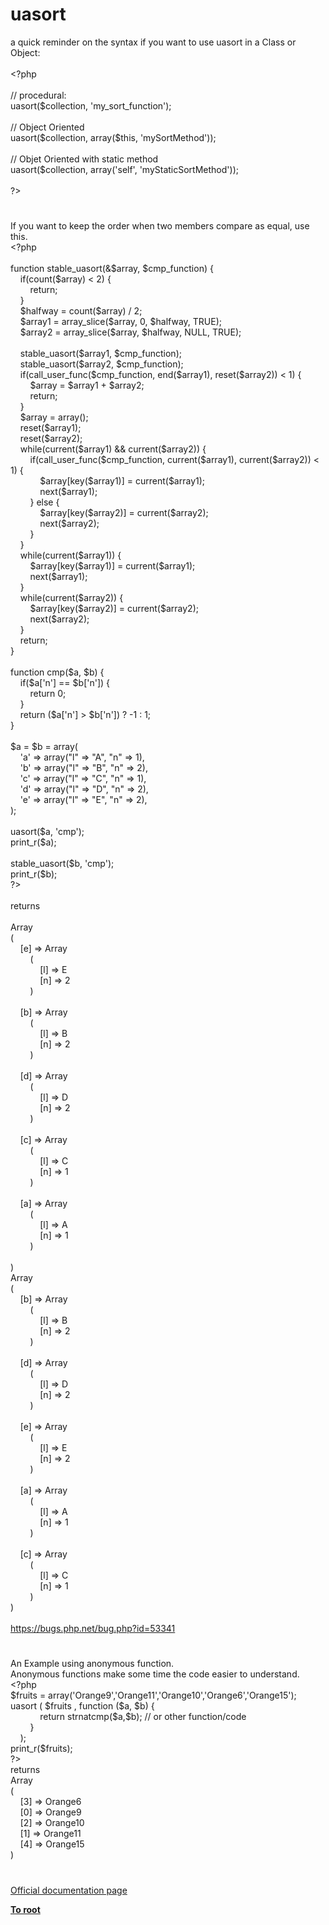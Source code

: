 # uasort




<div class="phpcode"><span class="html">
a quick reminder on the syntax if you want to use uasort in a Class or Object:
<br>
<br><span class="default">&lt;?php
<br>
<br></span><span class="comment">// procedural:
<br></span><span class="default">uasort</span><span class="keyword">(</span><span class="default">$collection</span><span class="keyword">, </span><span class="string">&apos;my_sort_function&apos;</span><span class="keyword">);
<br>
<br></span><span class="comment">// Object Oriented
<br></span><span class="default">uasort</span><span class="keyword">(</span><span class="default">$collection</span><span class="keyword">, array(</span><span class="default">$this</span><span class="keyword">, </span><span class="string">&apos;mySortMethod&apos;</span><span class="keyword">));
<br>
<br></span><span class="comment">// Objet Oriented with static method
<br></span><span class="default">uasort</span><span class="keyword">(</span><span class="default">$collection</span><span class="keyword">, array(</span><span class="string">&apos;self&apos;</span><span class="keyword">, </span><span class="string">&apos;myStaticSortMethod&apos;</span><span class="keyword">));
<br>
<br></span><span class="default">?&gt;</span>
</span>
</div>
  

#


<div class="phpcode"><span class="html">
If you want to keep the order when two members compare as equal, use this.<br><span class="default">&lt;?php<br><br></span><span class="keyword">function </span><span class="default">stable_uasort</span><span class="keyword">(&amp;</span><span class="default">$array</span><span class="keyword">, </span><span class="default">$cmp_function</span><span class="keyword">) {<br>&#xA0; &#xA0; if(</span><span class="default">count</span><span class="keyword">(</span><span class="default">$array</span><span class="keyword">) &lt; </span><span class="default">2</span><span class="keyword">) {<br>&#xA0; &#xA0; &#xA0; &#xA0; return;<br>&#xA0; &#xA0; }<br>&#xA0; &#xA0; </span><span class="default">$halfway </span><span class="keyword">= </span><span class="default">count</span><span class="keyword">(</span><span class="default">$array</span><span class="keyword">) / </span><span class="default">2</span><span class="keyword">;<br>&#xA0; &#xA0; </span><span class="default">$array1 </span><span class="keyword">= </span><span class="default">array_slice</span><span class="keyword">(</span><span class="default">$array</span><span class="keyword">, </span><span class="default">0</span><span class="keyword">, </span><span class="default">$halfway</span><span class="keyword">, </span><span class="default">TRUE</span><span class="keyword">);<br>&#xA0; &#xA0; </span><span class="default">$array2 </span><span class="keyword">= </span><span class="default">array_slice</span><span class="keyword">(</span><span class="default">$array</span><span class="keyword">, </span><span class="default">$halfway</span><span class="keyword">, </span><span class="default">NULL</span><span class="keyword">, </span><span class="default">TRUE</span><span class="keyword">);<br><br>&#xA0; &#xA0; </span><span class="default">stable_uasort</span><span class="keyword">(</span><span class="default">$array1</span><span class="keyword">, </span><span class="default">$cmp_function</span><span class="keyword">);<br>&#xA0; &#xA0; </span><span class="default">stable_uasort</span><span class="keyword">(</span><span class="default">$array2</span><span class="keyword">, </span><span class="default">$cmp_function</span><span class="keyword">);<br>&#xA0; &#xA0; if(</span><span class="default">call_user_func</span><span class="keyword">(</span><span class="default">$cmp_function</span><span class="keyword">, </span><span class="default">end</span><span class="keyword">(</span><span class="default">$array1</span><span class="keyword">), </span><span class="default">reset</span><span class="keyword">(</span><span class="default">$array2</span><span class="keyword">)) &lt; </span><span class="default">1</span><span class="keyword">) {<br>&#xA0; &#xA0; &#xA0; &#xA0; </span><span class="default">$array </span><span class="keyword">= </span><span class="default">$array1 </span><span class="keyword">+ </span><span class="default">$array2</span><span class="keyword">;<br>&#xA0; &#xA0; &#xA0; &#xA0; return;<br>&#xA0; &#xA0; }<br>&#xA0; &#xA0; </span><span class="default">$array </span><span class="keyword">= array();<br>&#xA0; &#xA0; </span><span class="default">reset</span><span class="keyword">(</span><span class="default">$array1</span><span class="keyword">);<br>&#xA0; &#xA0; </span><span class="default">reset</span><span class="keyword">(</span><span class="default">$array2</span><span class="keyword">);<br>&#xA0; &#xA0; while(</span><span class="default">current</span><span class="keyword">(</span><span class="default">$array1</span><span class="keyword">) &amp;&amp; </span><span class="default">current</span><span class="keyword">(</span><span class="default">$array2</span><span class="keyword">)) {<br>&#xA0; &#xA0; &#xA0; &#xA0; if(</span><span class="default">call_user_func</span><span class="keyword">(</span><span class="default">$cmp_function</span><span class="keyword">, </span><span class="default">current</span><span class="keyword">(</span><span class="default">$array1</span><span class="keyword">), </span><span class="default">current</span><span class="keyword">(</span><span class="default">$array2</span><span class="keyword">)) &lt; </span><span class="default">1</span><span class="keyword">) {<br>&#xA0; &#xA0; &#xA0; &#xA0; &#xA0; &#xA0; </span><span class="default">$array</span><span class="keyword">[</span><span class="default">key</span><span class="keyword">(</span><span class="default">$array1</span><span class="keyword">)] = </span><span class="default">current</span><span class="keyword">(</span><span class="default">$array1</span><span class="keyword">);<br>&#xA0; &#xA0; &#xA0; &#xA0; &#xA0; &#xA0; </span><span class="default">next</span><span class="keyword">(</span><span class="default">$array1</span><span class="keyword">);<br>&#xA0; &#xA0; &#xA0; &#xA0; } else {<br>&#xA0; &#xA0; &#xA0; &#xA0; &#xA0; &#xA0; </span><span class="default">$array</span><span class="keyword">[</span><span class="default">key</span><span class="keyword">(</span><span class="default">$array2</span><span class="keyword">)] = </span><span class="default">current</span><span class="keyword">(</span><span class="default">$array2</span><span class="keyword">);<br>&#xA0; &#xA0; &#xA0; &#xA0; &#xA0; &#xA0; </span><span class="default">next</span><span class="keyword">(</span><span class="default">$array2</span><span class="keyword">);<br>&#xA0; &#xA0; &#xA0; &#xA0; }<br>&#xA0; &#xA0; }<br>&#xA0; &#xA0; while(</span><span class="default">current</span><span class="keyword">(</span><span class="default">$array1</span><span class="keyword">)) {<br>&#xA0; &#xA0; &#xA0; &#xA0; </span><span class="default">$array</span><span class="keyword">[</span><span class="default">key</span><span class="keyword">(</span><span class="default">$array1</span><span class="keyword">)] = </span><span class="default">current</span><span class="keyword">(</span><span class="default">$array1</span><span class="keyword">);<br>&#xA0; &#xA0; &#xA0; &#xA0; </span><span class="default">next</span><span class="keyword">(</span><span class="default">$array1</span><span class="keyword">);<br>&#xA0; &#xA0; }<br>&#xA0; &#xA0; while(</span><span class="default">current</span><span class="keyword">(</span><span class="default">$array2</span><span class="keyword">)) {<br>&#xA0; &#xA0; &#xA0; &#xA0; </span><span class="default">$array</span><span class="keyword">[</span><span class="default">key</span><span class="keyword">(</span><span class="default">$array2</span><span class="keyword">)] = </span><span class="default">current</span><span class="keyword">(</span><span class="default">$array2</span><span class="keyword">);<br>&#xA0; &#xA0; &#xA0; &#xA0; </span><span class="default">next</span><span class="keyword">(</span><span class="default">$array2</span><span class="keyword">);<br>&#xA0; &#xA0; }<br>&#xA0; &#xA0; return;<br>}<br><br>function </span><span class="default">cmp</span><span class="keyword">(</span><span class="default">$a</span><span class="keyword">, </span><span class="default">$b</span><span class="keyword">) {<br>&#xA0; &#xA0; if(</span><span class="default">$a</span><span class="keyword">[</span><span class="string">&apos;n&apos;</span><span class="keyword">] == </span><span class="default">$b</span><span class="keyword">[</span><span class="string">&apos;n&apos;</span><span class="keyword">]) {<br>&#xA0; &#xA0; &#xA0; &#xA0; return </span><span class="default">0</span><span class="keyword">;<br>&#xA0; &#xA0; }<br>&#xA0; &#xA0; return (</span><span class="default">$a</span><span class="keyword">[</span><span class="string">&apos;n&apos;</span><span class="keyword">] &gt; </span><span class="default">$b</span><span class="keyword">[</span><span class="string">&apos;n&apos;</span><span class="keyword">]) ? -</span><span class="default">1 </span><span class="keyword">: </span><span class="default">1</span><span class="keyword">;<br>}<br><br></span><span class="default">$a </span><span class="keyword">= </span><span class="default">$b </span><span class="keyword">= array(<br>&#xA0; &#xA0; </span><span class="string">&apos;a&apos; </span><span class="keyword">=&gt; array(</span><span class="string">&quot;l&quot; </span><span class="keyword">=&gt; </span><span class="string">&quot;A&quot;</span><span class="keyword">, </span><span class="string">&quot;n&quot; </span><span class="keyword">=&gt; </span><span class="default">1</span><span class="keyword">),<br>&#xA0; &#xA0; </span><span class="string">&apos;b&apos; </span><span class="keyword">=&gt; array(</span><span class="string">&quot;l&quot; </span><span class="keyword">=&gt; </span><span class="string">&quot;B&quot;</span><span class="keyword">, </span><span class="string">&quot;n&quot; </span><span class="keyword">=&gt; </span><span class="default">2</span><span class="keyword">),<br>&#xA0; &#xA0; </span><span class="string">&apos;c&apos; </span><span class="keyword">=&gt; array(</span><span class="string">&quot;l&quot; </span><span class="keyword">=&gt; </span><span class="string">&quot;C&quot;</span><span class="keyword">, </span><span class="string">&quot;n&quot; </span><span class="keyword">=&gt; </span><span class="default">1</span><span class="keyword">),<br>&#xA0; &#xA0; </span><span class="string">&apos;d&apos; </span><span class="keyword">=&gt; array(</span><span class="string">&quot;l&quot; </span><span class="keyword">=&gt; </span><span class="string">&quot;D&quot;</span><span class="keyword">, </span><span class="string">&quot;n&quot; </span><span class="keyword">=&gt; </span><span class="default">2</span><span class="keyword">),<br>&#xA0; &#xA0; </span><span class="string">&apos;e&apos; </span><span class="keyword">=&gt; array(</span><span class="string">&quot;l&quot; </span><span class="keyword">=&gt; </span><span class="string">&quot;E&quot;</span><span class="keyword">, </span><span class="string">&quot;n&quot; </span><span class="keyword">=&gt; </span><span class="default">2</span><span class="keyword">),<br>);<br><br></span><span class="default">uasort</span><span class="keyword">(</span><span class="default">$a</span><span class="keyword">, </span><span class="string">&apos;cmp&apos;</span><span class="keyword">);<br></span><span class="default">print_r</span><span class="keyword">(</span><span class="default">$a</span><span class="keyword">);<br><br></span><span class="default">stable_uasort</span><span class="keyword">(</span><span class="default">$b</span><span class="keyword">, </span><span class="string">&apos;cmp&apos;</span><span class="keyword">);<br></span><span class="default">print_r</span><span class="keyword">(</span><span class="default">$b</span><span class="keyword">);<br></span><span class="default">?&gt;<br></span><br>returns<br><br>Array<br>(<br>&#xA0; &#xA0; [e] =&gt; Array<br>&#xA0; &#xA0; &#xA0; &#xA0; (<br>&#xA0; &#xA0; &#xA0; &#xA0; &#xA0; &#xA0; [l] =&gt; E<br>&#xA0; &#xA0; &#xA0; &#xA0; &#xA0; &#xA0; [n] =&gt; 2<br>&#xA0; &#xA0; &#xA0; &#xA0; )<br><br>&#xA0; &#xA0; [b] =&gt; Array<br>&#xA0; &#xA0; &#xA0; &#xA0; (<br>&#xA0; &#xA0; &#xA0; &#xA0; &#xA0; &#xA0; [l] =&gt; B<br>&#xA0; &#xA0; &#xA0; &#xA0; &#xA0; &#xA0; [n] =&gt; 2<br>&#xA0; &#xA0; &#xA0; &#xA0; )<br><br>&#xA0; &#xA0; [d] =&gt; Array<br>&#xA0; &#xA0; &#xA0; &#xA0; (<br>&#xA0; &#xA0; &#xA0; &#xA0; &#xA0; &#xA0; [l] =&gt; D<br>&#xA0; &#xA0; &#xA0; &#xA0; &#xA0; &#xA0; [n] =&gt; 2<br>&#xA0; &#xA0; &#xA0; &#xA0; )<br><br>&#xA0; &#xA0; [c] =&gt; Array<br>&#xA0; &#xA0; &#xA0; &#xA0; (<br>&#xA0; &#xA0; &#xA0; &#xA0; &#xA0; &#xA0; [l] =&gt; C<br>&#xA0; &#xA0; &#xA0; &#xA0; &#xA0; &#xA0; [n] =&gt; 1<br>&#xA0; &#xA0; &#xA0; &#xA0; )<br><br>&#xA0; &#xA0; [a] =&gt; Array<br>&#xA0; &#xA0; &#xA0; &#xA0; (<br>&#xA0; &#xA0; &#xA0; &#xA0; &#xA0; &#xA0; [l] =&gt; A<br>&#xA0; &#xA0; &#xA0; &#xA0; &#xA0; &#xA0; [n] =&gt; 1<br>&#xA0; &#xA0; &#xA0; &#xA0; )<br><br>)<br>Array<br>(<br>&#xA0; &#xA0; [b] =&gt; Array<br>&#xA0; &#xA0; &#xA0; &#xA0; (<br>&#xA0; &#xA0; &#xA0; &#xA0; &#xA0; &#xA0; [l] =&gt; B<br>&#xA0; &#xA0; &#xA0; &#xA0; &#xA0; &#xA0; [n] =&gt; 2<br>&#xA0; &#xA0; &#xA0; &#xA0; )<br><br>&#xA0; &#xA0; [d] =&gt; Array<br>&#xA0; &#xA0; &#xA0; &#xA0; (<br>&#xA0; &#xA0; &#xA0; &#xA0; &#xA0; &#xA0; [l] =&gt; D<br>&#xA0; &#xA0; &#xA0; &#xA0; &#xA0; &#xA0; [n] =&gt; 2<br>&#xA0; &#xA0; &#xA0; &#xA0; )<br><br>&#xA0; &#xA0; [e] =&gt; Array<br>&#xA0; &#xA0; &#xA0; &#xA0; (<br>&#xA0; &#xA0; &#xA0; &#xA0; &#xA0; &#xA0; [l] =&gt; E<br>&#xA0; &#xA0; &#xA0; &#xA0; &#xA0; &#xA0; [n] =&gt; 2<br>&#xA0; &#xA0; &#xA0; &#xA0; )<br><br>&#xA0; &#xA0; [a] =&gt; Array<br>&#xA0; &#xA0; &#xA0; &#xA0; (<br>&#xA0; &#xA0; &#xA0; &#xA0; &#xA0; &#xA0; [l] =&gt; A<br>&#xA0; &#xA0; &#xA0; &#xA0; &#xA0; &#xA0; [n] =&gt; 1<br>&#xA0; &#xA0; &#xA0; &#xA0; )<br><br>&#xA0; &#xA0; [c] =&gt; Array<br>&#xA0; &#xA0; &#xA0; &#xA0; (<br>&#xA0; &#xA0; &#xA0; &#xA0; &#xA0; &#xA0; [l] =&gt; C<br>&#xA0; &#xA0; &#xA0; &#xA0; &#xA0; &#xA0; [n] =&gt; 1<br>&#xA0; &#xA0; &#xA0; &#xA0; )<br>)<br><br><a href="https://bugs.php.net/bug.php?id=53341" rel="nofollow" target="_blank">https://bugs.php.net/bug.php?id=53341</a></span>
</div>
  

#


<div class="phpcode"><span class="html">
An Example using anonymous function.<br>Anonymous functions make some time the code easier to understand.<br><span class="default">&lt;?php<br>$fruits </span><span class="keyword">= array(</span><span class="string">&apos;Orange9&apos;</span><span class="keyword">,</span><span class="string">&apos;Orange11&apos;</span><span class="keyword">,</span><span class="string">&apos;Orange10&apos;</span><span class="keyword">,</span><span class="string">&apos;Orange6&apos;</span><span class="keyword">,</span><span class="string">&apos;Orange15&apos;</span><span class="keyword">);<br></span><span class="default">uasort </span><span class="keyword">( </span><span class="default">$fruits </span><span class="keyword">, function (</span><span class="default">$a</span><span class="keyword">, </span><span class="default">$b</span><span class="keyword">) {<br>&#xA0; &#xA0; &#xA0; &#xA0; &#xA0; &#xA0; return </span><span class="default">strnatcmp</span><span class="keyword">(</span><span class="default">$a</span><span class="keyword">,</span><span class="default">$b</span><span class="keyword">); </span><span class="comment">// or other function/code<br>&#xA0; &#xA0; &#xA0; &#xA0; </span><span class="keyword">}<br>&#xA0; &#xA0; );<br></span><span class="default">print_r</span><span class="keyword">(</span><span class="default">$fruits</span><span class="keyword">);<br></span><span class="default">?&gt;<br></span>returns<br>Array<br>(<br>&#xA0; &#xA0; [3] =&gt; Orange6<br>&#xA0; &#xA0; [0] =&gt; Orange9<br>&#xA0; &#xA0; [2] =&gt; Orange10<br>&#xA0; &#xA0; [1] =&gt; Orange11<br>&#xA0; &#xA0; [4] =&gt; Orange15<br>)</span>
</div>
  

#

[Official documentation page](https://www.php.net/manual/en/function.uasort.php)

**[To root](/README.md)**